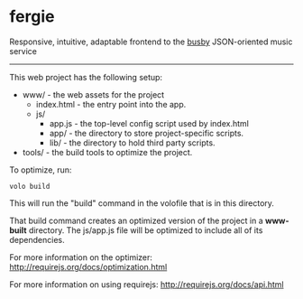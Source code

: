 fergie
======

Responsive, intuitive, adaptable frontend to the [busby](https://github.com/feltnerm/busby) JSON-oriented music service

----

This web project has the following setup:

* www/ - the web assets for the project
    * index.html - the entry point into the app.
    * js/
        * app.js - the top-level config script used by index.html
        * app/ - the directory to store project-specific scripts.
        * lib/ - the directory to hold third party scripts.
* tools/ - the build tools to optimize the project.

To optimize, run:

    volo build

This will run the "build" command in the volofile that is in this directory.

That build command creates an optimized version of the project in a
**www-built** directory. The js/app.js file will be optimized to include
all of its dependencies.

For more information on the optimizer:
http://requirejs.org/docs/optimization.html

For more information on using requirejs:
http://requirejs.org/docs/api.html
